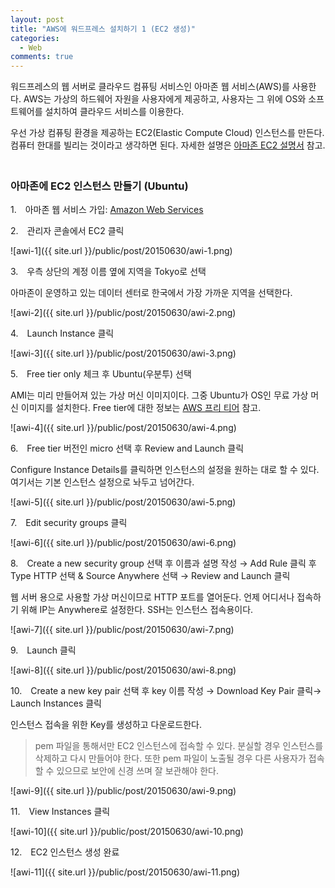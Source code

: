 ```yaml
---
layout: post
title: "AWS에 워드프레스 설치하기 1 (EC2 생성)"
categories:
  - Web
comments: true
---
```


워드프레스의 웹 서버로 클라우드 컴퓨팅 서비스인 아마존 웹 서비스(AWS)를 사용한다. AWS는 가상의 하드웨어 자원을 사용자에게 제공하고, 사용자는 그 위에 OS와 소프트웨어를 설치하여 클라우드 서비스를 이용한다.

우선 가상 컴퓨팅 환경을 제공하는 EC2(Elastic Compute Cloud) 인스턴스를 만든다. 컴퓨터 한대를 빌리는 것이라고 생각하면 된다. 자세한 설명은 [아마존 EC2 설명서](http://docs.aws.amazon.com/ko_kr/AWSEC2/latest/UserGuide/concepts.html) 참고.  
　

### 아마존에 EC2 인스턴스 만들기 (Ubuntu)

1.　아마존 웹 서비스 가입: [Amazon Web Services](http://aws.amazon.com/ko/)

2.　관리자 콘솔에서 EC2 클릭

![awi-1]({{ site.url }}/public/post/20150630/awi-1.png)  

3.　우측 상단의 계정 이름 옆에 지역을 Tokyo로 선택

아마존이 운영하고 있는 데이터 센터로 한국에서 가장 가까운 지역을 선택한다.

![awi-2]({{ site.url }}/public/post/20150630/awi-2.png)

4.　Launch Instance 클릭  

![awi-3]({{ site.url }}/public/post/20150630/awi-3.png)

5.　Free tier only 체크 후 Ubuntu(우분투) 선택

AMI는 미리 만들어져 있는 가상 머신 이미지이다. 그중 Ubuntu가 OS인 무료 가상 머신 이미지를 설치한다. Free tier에 대한 정보는 [AWS 프리 티어](http://aws.amazon.com/ko/free/) 참고.

![awi-4]({{ site.url }}/public/post/20150630/awi-4.png)

6.　Free tier 버전인 micro 선택 후 Review and Launch 클릭

Configure Instance Details를 클릭하면 인스턴스의 설정을 원하는 대로 할 수 있다. 여기서는 기본 인스턴스 설정으로 놔두고 넘어간다.

![awi-5]({{ site.url }}/public/post/20150630/awi-5.png)

7.　Edit security groups 클릭

![awi-6]({{ site.url }}/public/post/20150630/awi-6.png)

8.　Create a new security group 선택 후 이름과 설명 작성 → Add Rule 클릭 후 Type HTTP 선택 & Source Anywhere 선택 → Review and Launch 클릭

웹 서버 용으로 사용할 가상 머신이므로 HTTP 포트를 열어둔다. 언제 어디서나 접속하기 위해 IP는 Anywhere로 설정한다. SSH는 인스턴스 접속용이다.

![awi-7]({{ site.url }}/public/post/20150630/awi-7.png)

9.　Launch 클릭

![awi-8]({{ site.url }}/public/post/20150630/awi-8.png)

10.　Create a new key pair 선택 후 key 이름 작성 → Download Key Pair 클릭→ Launch Instances 클릭

인스턴스 접속을 위한 Key를 생성하고 다운로드한다.

> pem 파일을 통해서만 EC2 인스턴스에 접속할 수 있다. 분실할 경우 인스턴스를 삭제하고 다시 만들어야 한다. 또한 pem 파일이 노출될 경우 다른 사용자가 접속할 수 있으므로 보안에 신경 쓰며 잘 보관해야 한다.

![awi-9]({{ site.url }}/public/post/20150630/awi-9.png)

11.　View Instances 클릭

![awi-10]({{ site.url }}/public/post/20150630/awi-10.png)

12.　EC2 인스턴스 생성 완료

![awi-11]({{ site.url }}/public/post/20150630/awi-11.png)
